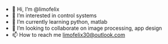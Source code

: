 - 👋 Hi, I’m @limofelix
- 👀 I’m interested in control systems
- 🌱 I’m currently learning python, matlab
- 💞️ I’m looking to collaborate on image processing, app design
- 📫 How to reach me limofelix30@outlook.com

<!---
limofelix/limofelix is a ✨ special ✨ repository because its `README.md` (this file) appears on your GitHub profile.
You can click the Preview link to take a look at your changes.
--->
